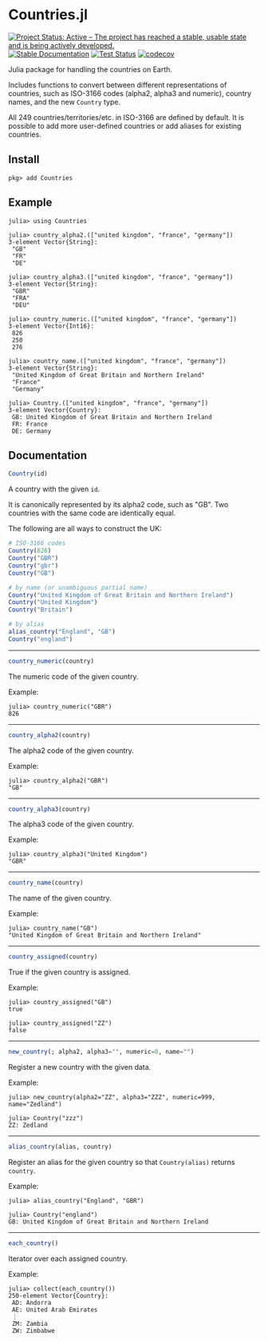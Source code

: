 # Countries.jl

[![Project Status: Active – The project has reached a stable, usable state and is being actively developed.](https://www.repostatus.org/badges/latest/active.svg)](https://www.repostatus.org/#active)
[![Stable Documentation](https://img.shields.io/badge/docs-stable-blue.svg)](https://juliahub.com/docs/Countries/)
[![Test Status](https://github.com/cjdoris/Countries.jl/workflows/Tests/badge.svg)](https://github.com/cjdoris/Countries.jl/actions?query=workflow%3ATests)
[![codecov](https://codecov.io/gh/cjdoris/Countries.jl/branch/main/graph/badge.svg?token=AECCWGKRVJ)](https://codecov.io/gh/cjdoris/Countries.jl)

Julia package for handling the countries on Earth.

Includes functions to convert between different representations of countries, such as
ISO-3166 codes (alpha2, alpha3 and numeric), country names, and the new `Country` type.

All 249 countries/territories/etc. in ISO-3166 are defined by default. It is possible to add
more user-defined countries or add aliases for existing countries.

## Install

```
pkg> add Countries
```

## Example

```julia-repl
julia> using Countries

julia> country_alpha2.(["united kingdom", "france", "germany"])
3-element Vector{String}:
 "GB"
 "FR"
 "DE"

julia> country_alpha3.(["united kingdom", "france", "germany"])
3-element Vector{String}:
 "GBR"
 "FRA"
 "DEU"

julia> country_numeric.(["united kingdom", "france", "germany"])
3-element Vector{Int16}:
 826
 250
 276

julia> country_name.(["united kingdom", "france", "germany"])
3-element Vector{String}:
 "United Kingdom of Great Britain and Northern Ireland"
 "France"
 "Germany"

julia> Country.(["united kingdom", "france", "germany"])
3-element Vector{Country}:
 GB: United Kingdom of Great Britain and Northern Ireland
 FR: France
 DE: Germany
```

## Documentation

```julia
Country(id)
```

A country with the given `id`.

It is canonically represented by its alpha2 code, such as "GB". Two countries with
the same code are identically equal.

The following are all ways to construct the UK:
```julia
# ISO-3166 codes
Country(826)
Country("GBR")
Country("gbr")
Country("GB")

# by name (or unambiguous partial name)
Country("United Kingdom of Great Britain and Northern Ireland")
Country("United Kingdom")
Country("Britain")

# by alias
alias_country("England", "GB")
Country("england")
```

---

```julia
country_numeric(country)
```

The numeric code of the given country.

Example:
```julia-repl
julia> country_numeric("GBR")
826
```

---

```julia
country_alpha2(country)
```

The alpha2 code of the given country.

Example:
```julia-repl
julia> country_alpha2("GBR")
"GB"
```

---

```julia
country_alpha3(country)
```

The alpha3 code of the given country.

Example:
```julia-repl
julia> country_alpha3("United Kingdom")
"GBR"
```

---

```julia
country_name(country)
```

The name of the given country.

Example:
```julia-repl
julia> country_name("GB")
"United Kingdom of Great Britain and Northern Ireland"
```

---

```julia
country_assigned(country)
```

True if the given country is assigned.

Example:
```julia-repl
julia> country_assigned("GB")
true

julia> country_assigned("ZZ")
false
```

---

```julia
new_country(; alpha2, alpha3="", numeric=0, name="")
```

Register a new country with the given data.

Example:
```julia-repl
julia> new_country(alpha2="ZZ", alpha3="ZZZ", numeric=999, name="Zedland")

julia> Country("zzz")
ZZ: Zedland
```

---

```julia
alias_country(alias, country)
```

Register an alias for the given country so that `Country(alias)` returns `country`.

Example:
```julia-repl
julia> alias_country("England", "GBR")

julia> Country("england")
GB: United Kingdom of Great Britain and Northern Ireland
```

---

```julia
each_country()
```

Iterator over each assigned country.

Example:
```julia-repl
julia> collect(each_country())
250-element Vector{Country}:
 AD: Andorra
 AE: United Arab Emirates
 ⋮
 ZM: Zambia
 ZW: Zimbabwe
```
